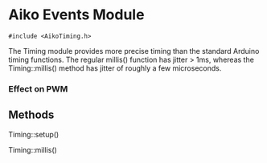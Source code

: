 Aiko Events Module
==================

    #include <AikoTiming.h>

The Timing module provides more precise timing than the standard Arduino
timing functions. The regular millis() function has jitter > 1ms, whereas
the Timing::millis() method has jitter of roughly a few microseconds.

### Effect on PWM

Methods
-------

Timing::setup()

Timing::millis()

